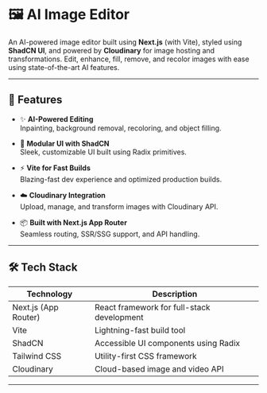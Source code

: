 # 🖼️ AI Image Editor

An AI-powered image editor built using **Next.js** (with Vite), styled using **ShadCN UI**, and powered by **Cloudinary** for image hosting and transformations. Edit, enhance, fill, remove, and recolor images with ease using state-of-the-art AI features.

---

## 🚀 Features

- ✨ **AI-Powered Editing**  
  Inpainting, background removal, recoloring, and object filling.

- 🧩 **Modular UI with ShadCN**  
  Sleek, customizable UI built using Radix primitives.

- ⚡ **Vite for Fast Builds**  
  Blazing-fast dev experience and optimized production builds.

- ☁️ **Cloudinary Integration**  
  Upload, manage, and transform images with Cloudinary API.

- 📦 **Built with Next.js App Router**  
  Seamless routing, SSR/SSG support, and API handling.

---

## 🛠️ Tech Stack

| Technology    | Description                        |
|---------------|------------------------------------|
| Next.js (App Router) | React framework for full-stack development |
| Vite          | Lightning-fast build tool          |
| ShadCN        | Accessible UI components using Radix |
| Tailwind CSS  | Utility-first CSS framework        |
| Cloudinary    | Cloud-based image and video API    |

---
